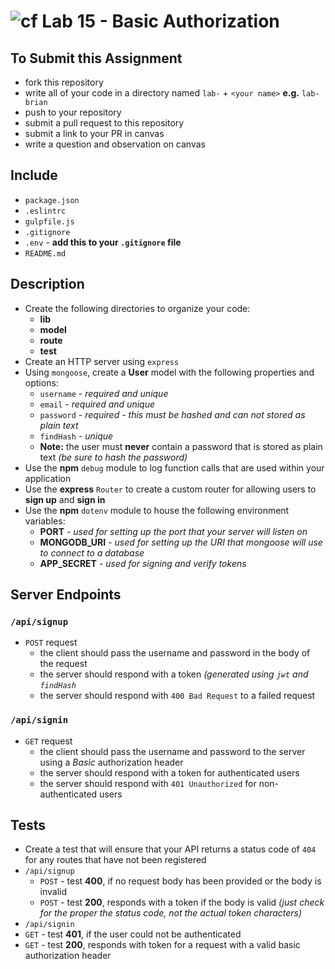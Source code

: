 ![cf](https://i.imgur.com/7v5ASc8.png) Lab 15 - Basic Authorization
======

## To Submit this Assignment
  * fork this repository
  * write all of your code in a directory named `lab-` + `<your name>` **e.g.** `lab-brian`
  * push to your repository
  * submit a pull request to this repository
  * submit a link to your PR in canvas
  * write a question and observation on canvas

## Include
  * `package.json`
  * `.eslintrc`
  * `gulpfile.js`
  * `.gitignore`
  * `.env` - **add this to your `.gitignore` file**
  * `README.md`

## Description
  * Create the following directories to organize your code:
    * **lib**
    * **model**
    * **route**
    * **test**
  * Create an HTTP server using `express`
  * Using `mongoose`, create a **User** model with the following properties and options:
    * `username` - *required and unique*
    * `email` - *required and unique*
    * `password` - *required - this must be hashed and can not stored as plain text*
    * `findHash` - *unique*
    * **Note:** the user must **never** contain a password that is stored as plain text *(be sure to hash the password)*
  * Use the **npm** `debug` module to log function calls that are used within your application
  * Use the **express** `Router` to create a custom router for allowing users to **sign up** and **sign in**
  * Use the **npm** `dotenv` module to house the following environment variables:
    * **PORT** - *used for setting up the port that your server will listen on*
    * **MONGODB_URI** - *used for setting up the URI that mongoose will use to connect to a database*
    * **APP_SECRET** - *used for signing and verify tokens*

## Server Endpoints
### `/api/signup`
* `POST` request
  * the client should pass the username and password in the body of the request
  * the server should respond with a token *(generated using `jwt` and `findHash`*
  * the server should respond with `400 Bad Request` to a failed request

### `/api/signin`
* `GET` request
  * the client should pass the username and password to the server using a _Basic_ authorization header
  * the server should respond with a token for authenticated users
  * the server should respond with `401 Unauthorized` for non-authenticated users

## Tests
* Create a test that will ensure that your API returns a status code of `404` for any routes that have not been registered
* `/api/signup`
  * `POST` - test **400**, if no request body has been provided or the body is invalid
  * `POST` - test **200**, responds with a token if the body is valid *(just check for the proper the status code, not the actual token characters)*
* `/api/signin`
 * `GET` - test **401**, if the user could not be authenticated
 * `GET` - test **200**, responds with token for a request with a valid basic authorization header
